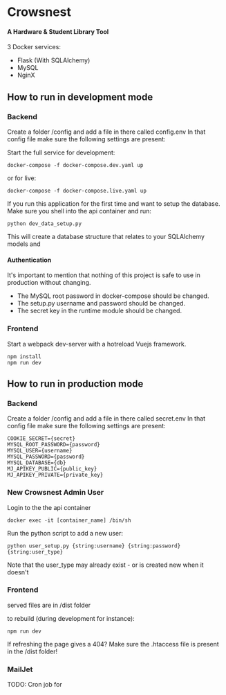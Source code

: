 Crowsnest
==========
#### A Hardware & Student Library Tool

3 Docker services:
 - Flask (With SQLAlchemy)
 - MySQL
 - NginX


How to run in development mode
----------

### Backend

Create a folder /config and add a file in there called config.env
In that config file make sure the following settings are present:

Start the full service for development:

```
docker-compose -f docker-compose.dev.yaml up
```

or for live:

```
docker-compose -f docker-compose.live.yaml up
```

If you run this application for the first time and want to setup the database. Make sure you shell into the api container and run:

```
python dev_data_setup.py
```
This will create a database structure that relates to your SQLAlchemy models and 

#### Authentication
It's important to mention that nothing of this project is safe to use in production without changing.
- The MySQL root password in docker-compose should be changed.
- The setup.py username and password should be changed.
- The secret key in the runtime module should be changed.

### Frontend

Start a webpack dev-server with a hotreload Vuejs framework.

```
npm install
npm run dev
```

How to run in production mode
----------
### Backend

Create a folder /config and add a file in there called secret.env
In that config file make sure the following settings are present:
```
COOKIE_SECRET={secret}
MYSQL_ROOT_PASSWORD={password}
MYSQL_USER={username}
MYSQL_PASSWORD={password}
MYSQL_DATABASE={db}
MJ_APIKEY_PUBLIC={public_key}
MJ_APIKEY_PRIVATE={private_key}
```

### New Crowsnest Admin User

Login to the the api container
```
docker exec -it [container_name] /bin/sh
```

Run the python script to add a new user:
```
python user_setup.py {string:username} {string:password} {string:user_type}
```

Note that the user_type may already exist - or is created new when it doesn't

### Frontend

served files are in /dist folder

to rebuild (during development for instance):

```
npm run dev
```

If refreshing the page gives a 404?
Make sure the .htaccess file is present in the /dist folder!

### MailJet

TODO:
Cron job for 